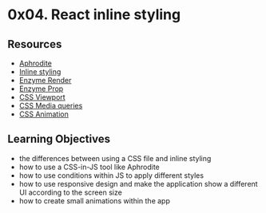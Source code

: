 # 0x04. React inline styling
## Resources
* [Aphrodite](https://intranet.alxswe.com/rltoken/DfGvHrI6zsKtKFEYWajLoA)
* [Inline styling](https://intranet.alxswe.com/rltoken/s2il-pXJvk6Lxj6BmAWG9Q)
* [Enzyme Render](https://intranet.alxswe.com/rltoken/hX2sEidBZzVuGUNhCv3MWA)
* [Enzyme Prop](https://intranet.alxswe.com/rltoken/lhm4Qeyjz3oyCa6C4zgzCQ)
* [CSS Viewport](https://intranet.alxswe.com/rltoken/IegHHFC5DpSqXeHIccDZDg)
* [CSS Media queries](https://intranet.alxswe.com/rltoken/6-GPqaJjRsdE9qgy_8ZTpg)
* [CSS Animation](https://intranet.alxswe.com/rltoken/z02z0ouci-gTwD0zDk5Kcw)
## Learning Objectives
* the differences between using a CSS file and inline styling
* how to use a CSS-in-JS tool like Aphrodite
* how to use conditions within JS to apply different styles
* how to use responsive design and make the application show a different UI according to the screen size
* how to create small animations within the app
